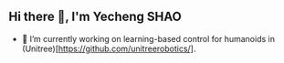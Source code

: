 ## Hi there 👋, I'm Yecheng SHAO

- 🔭 I’m currently working on learning-based control for humanoids in (Unitree)[https://github.com/unitreerobotics/].
<!--
**cyoahs/cyoahs** is a ✨ _special_ ✨ repository because its `README.md` (this file) appears on your GitHub profile.

Here are some ideas to get you started:

- 🔭 I’m currently working on ...
- 🌱 I’m currently learning ...
- 👯 I’m looking to collaborate on ...
- 🤔 I’m looking for help with ...
- 💬 Ask me about ...
- 📫 How to reach me: ...
- 😄 Pronouns: ...
- ⚡ Fun fact: ...
-->
